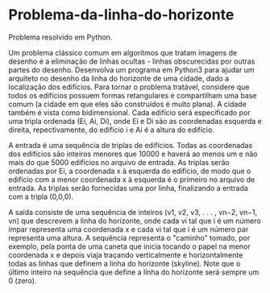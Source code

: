 # Problema-da-linha-do-horizonte

Problema resolvido em Python.

Um problema clássico comum em algoritmos que tratam imagens de desenho é a eliminação de linhas ocultas - linhas obscurecidas por outras partes do desenho. Desenvolva um programa em Python3 para ajudar um arquiteto no desenho da linha do horizonte de uma cidade, dado a localização dos edifícios. Para tornar o problema tratável, considere que todos os edifícios possuem formas retangulares e compartilham uma base comum (a cidade em que eles são construídos é muito plana). A cidade também é vista como bidimensional. Cada edifício será especificado por uma tripla ordenada (Ei, Ai, Di), onde Ei e Di são as coordenadas esquerda e direita, repectivamente, do edifício i e Ai é a altura do edifício.

A entrada é uma sequência de triplas de edifícios. Todas as coordenadas dos edifícios são inteiros menores que 10000 e haverá ao menos um e não mais do que 5000 edifícios no arquivo de entrada. As triplas serão ordenadas por Ei, a coordenada x à esquerda do edifício, de modo que o edifício com a menor coordenada x à esquerda é o primeiro no arquivo de entrada. As triplas serão fornecidas uma por linha, finalizando a entrada com a tripla (0,0,0).

A saída consiste de uma sequência de inteiros (v1, v2, v3, . . . , vn−2, vn−1, vn) que descrevem a linha do horizonte, onde cada vi tal que i é um número ímpar representa uma coordenada x e cada vi tal que i é um número par representa uma altura. A sequência representa o "caminho" tomado, por exemplo, pela ponta de uma caneta que inicia tocando o papel na menor coordenada x e depois viaja traçando verticalmente e horizontalmente todas as linhas que definem a linha do horizonte (skyline). Note que o último inteiro na sequência que define a linha do horizonte será sempre um 0 (zero).
